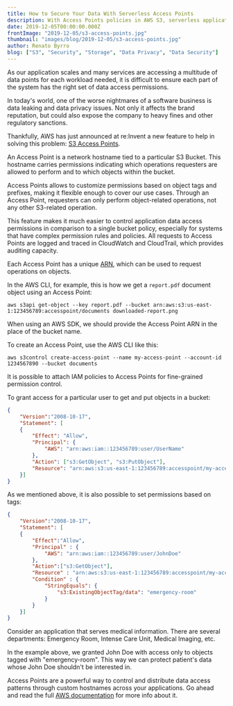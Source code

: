 ```yaml
---
title: How to Secure Your Data With Serverless Access Points
description: With Access Points policies in AWS S3, serverless applications can achieve higher data security without adding complexity
date: 2019-12-05T00:00:00.000Z
frontImage: "2019-12-05/s3-access-points.jpg"
thumbnail: "images/blog/2019-12-05/s3-access-points.jpg"
author: Renato Byrro
blog: ["S3", "Security", "Storage", "Data Privacy", "Data Security"]
---
```


As our application scales and many services are accessing a multitude of data points for each workload needed, it is difficult to ensure each part of the system has the right set of data access permissions.

In today's world, one of the worse nightmares of a software business is data leaking and data privacy issues. Not only it affects the brand reputation, but could also expose the company to heavy fines and other regulatory sanctions.

Thankfully, AWS has just announced at re:Invent a new feature to help in solving this problem: [S3 Access Points](https://docs.aws.amazon.com/AmazonS3/latest/dev/access-points.html).

An Access Point is a network hostname tied to a particular S3 Bucket. This hostname carries permissions indicating which operations requesters are allowed to perform and to which objects within the bucket.

Access Points allows to customize permissions based on object tags and prefixes, making it flexible enough to cover our use cases. Through an Access Point, requesters can only perform object-related operations, not any other S3-related operation.

This feature makes it much easier to control application data access permissions in comparison to a single bucket policy, especially for systems that have complex permission rules and policies. All requests to Access Points are logged and traced in CloudWatch and CloudTrail, which provides auditing capacity.

Each Access Point has a unique [ARN](https://dashbird.io/knowledge-base/aws-cloud/arn-amazon-resource-names/?utm_source=dashbird-site&utm_medium=blog&utm_campaign=reinvent&utm_content=s3-access-points), which can be used to request operations on objects.

In the AWS CLI, for example, this is how we get a `report.pdf` document object using an Access Point:

```shell
aws s3api get-object --key report.pdf --bucket arn:aws:s3:us-east-1:123456789:accesspoint/documents downloaded-report.png
```

When using an AWS SDK, we should provide the Access Point ARN in the place of the bucket name.

To create an Access Point, use the AWS CLI like this:

```shell
aws s3control create-access-point --name my-access-point --account-id 1234567890 --bucket documents
```

It is possible to attach IAM policies to Access Points for fine-grained permission control.

To grant access for a particular user to get and put objects in a bucket:

```json
{
    "Version":"2008-10-17",
    "Statement": [
    {
        "Effect": "Allow",
        "Principal": {
            "AWS": "arn:aws:iam::123456789:user/UserName"
        },
        "Action": ["s3:GetObject", "s3:PutObject"],
        "Resource": "arn:aws:s3:us-east-1:123456789:accesspoint/my-access-point/object/UserName/*"
    }]
}
```

As we mentioned above, it is also possible to set permissions based on tags:

```json
{
    "Version":"2008-10-17",
    "Statement": [
    {
        "Effect":"Allow",
        "Principal" : {
            "AWS": "arn:aws:iam::123456789:user/JohnDoe"
        },
        "Action":["s3:GetObject"],
        "Resource" : "arn:aws:s3:us-east-1:123456789:accesspoint/my-access-point/object/*",
        "Condition" : {
            "StringEquals": {
                "s3:ExistingObjectTag/data": "emergency-room"
            }
        }
    }]
}
```

Consider an application that serves medical information. There are several departments: Emergency Room, Intense Care Unit, Medical Imaging, etc.

In the example above, we granted John Doe with access only to objects tagged with "emergency-room". This way we can protect patient's data whose John Doe shouldn't be interested in.

Access Points are a powerful way to control and distribute data access patterns through custom hostnames across your applications. Go ahead and read the full [AWS documentation](https://docs.aws.amazon.com/AmazonS3/latest/dev/access-points.html) for more info about it.

